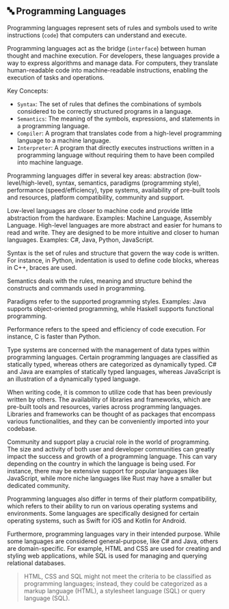 ## 🔤 Programming Languages

Programming languages represent sets of rules and symbols used to write instructions (`code`) that computers can understand and execute.

Programming languages act as the bridge (`interface`) between human thought and machine execution. For developers, these languages provide a way to express algorithms and manage data. For computers, they translate human-readable code into machine-readable instructions, enabling the execution of tasks and operations.

Key Concepts:

- `Syntax`: The set of rules that defines the combinations of symbols considered to be correctly structured programs in a language.
- `Semantics`: The meaning of the symbols, expressions, and statements in a programming language.
- `Compiler`: A program that translates code from a high-level programming language to a machine language.
- `Interpreter`: A program that directly executes instructions written in a programming language without requiring them to have been compiled into machine language.

Programming languages differ in several key areas: abstraction (low-level/high-level), syntax, semantics, paradigms (programming style), performance (speed/efficiency), type systems, availability of pre-built tools and resources, platform compatibility, community and support.

Low-level languages are closer to machine code and provide little abstraction from the hardware. Examples: Machine Language, Assembly Language. High-level languages are more abstract and easier for humans to read and write. They are designed to be more intuitive and closer to human languages. Examples: C#, Java, Python, JavaScript.

Syntax is the set of rules and structure that govern the way code is written. For instance, in Python, indentation is used to define code blocks, whereas in C++, braces are used.

Semantics deals with the rules, meaning and structure behind the constructs and commands used in programming.

Paradigms refer to the supported programming styles. Examples: Java supports object-oriented programming, while Haskell supports functional programming.

Performance refers to the speed and efficiency of code execution. For instance, C is faster than Python.

Type systems are concerned with the management of data types within programming languages. Certain programming languages are classified as statically typed, whereas others are categorized as dynamically typed. C# and Java are examples of statically typed languages, whereas JavaScript is an illustration of a dynamically typed language.

When writing code, it is common to utilize code that has been previously written by others. The availability of libraries and frameworks, which are pre-built tools and resources, varies across programming languages. Libraries and frameworks can be thought of as packages that encompass various functionalities, and they can be conveniently imported into your codebase.

Community and support play a crucial role in the world of programming. The size and activity of both user and developer communities can greatly impact the success and growth of a programming language. This can vary depending on the country in which the language is being used. For instance, there may be extensive support for popular languages like JavaScript, while more niche languages like Rust may have a smaller but dedicated community.

Programming languages also differ in terms of their platform compatibility, which refers to their ability to run on various operating systems and environments. Some languages are specifically designed for certain operating systems, such as Swift for iOS and Kotlin for Android.

Furthermore, programming languages vary in their intended purpose. While some languages are considered general-purpose, like C# and Java, others are domain-specific. For example, HTML and CSS are used for creating and styling web applications, while SQL is used for managing and querying relational databases.

> HTML, CSS and SQL might not meet the criteria to be classified as programming languages; instead, they could be categorized as a markup language (HTML), a stylesheet language (SQL) or query language (SQL).